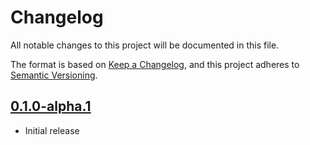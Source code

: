 # Changelog
All notable changes to this project will be documented in this file.

The format is based on [Keep a Changelog](https://keepachangelog.com/en/1.0.0/),
and this project adheres to [Semantic Versioning](https://semver.org/spec/v2.0.0.html).

## [0.1.0-alpha.1]
- Initial release

[Unreleased]: https://github.com/newAM/w5500-hl-rs/compare/v0.1.0-alpha.1...HEAD
[0.1.0-alpha.1]: https://github.com/newAM/w5500-hl-rs/releases/tag/v0.1.0-alpha.1
